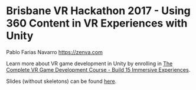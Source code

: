# Brisbane VR Hackathon 2017 - Using 360 Content in VR Experiences with Unity

Pablo Farias Navarro
https://zenva.com

Learn more about VR game development in Unity by enrolling in [The Complete VR Game Development Course - Build 15 Immersive Experiences](https://academy.zenva.com/product/the-complete-virtual-reality-game-development-course/?zva_src=github-vr-brisbane-2017).

Slides (without skeletons) can be found [here](https://www.slideshare.net/fariazz/creating-unity-vr-experiences-with-360-content-brisbane-vr-hackathon-2017).